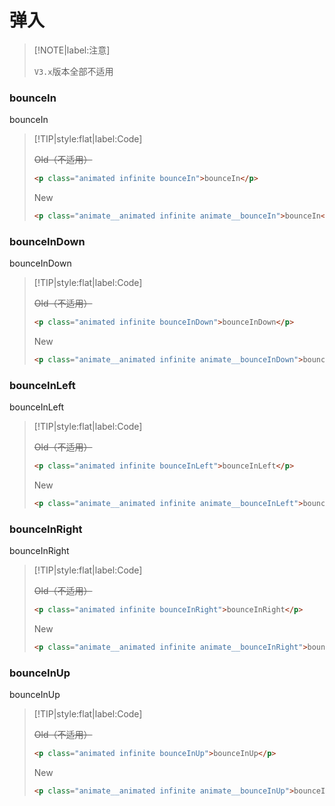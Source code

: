 # 弹入

<!-- toc -->

> [!NOTE|label:注意]
>
> `V3.x`版本全部不适用

### bounceIn

<p class="animated infinite bounceIn">bounceIn</p>

> [!TIP|style:flat|label:Code]
>
> ~~<span class="tip">Old</span>（不适用）~~
>
> ```html
> <p class="animated infinite bounceIn">bounceIn</p>
> ```
>
> <span class="tip">New</span>
>
> ```html
> <p class="animate__animated infinite animate__bounceIn">bounceIn</p>
> ```

### bounceInDown

<p class="animated infinite bounceInDown">bounceInDown</p>

> [!TIP|style:flat|label:Code]
>
> ~~<span class="tip">Old</span>（不适用）~~
>
> ```html
> <p class="animated infinite bounceInDown">bounceInDown</p>
> ```
>
> <span class="tip">New</span>
>
> ```html
> <p class="animate__animated infinite animate__bounceInDown">bounceInDown</p>
> ```

### bounceInLeft

<p class="animated infinite bounceInLeft">bounceInLeft</p>

> [!TIP|style:flat|label:Code]
>
> ~~<span class="tip">Old</span>（不适用）~~
>
> ```html
> <p class="animated infinite bounceInLeft">bounceInLeft</p>
> ```
>
> <span class="tip">New</span>
>
> ```html
> <p class="animate__animated infinite animate__bounceInLeft">bounceInLeft</p>
> ```

### bounceInRight

<p class="animated infinite bounceInRight">bounceInRight</p>

> [!TIP|style:flat|label:Code]
>
> ~~<span class="tip">Old</span>（不适用）~~
>
> ```html
> <p class="animated infinite bounceInRight">bounceInRight</p>
> ```
>
> <span class="tip">New</span>
>
> ```html
> <p class="animate__animated infinite animate__bounceInRight">bounceInRight</p>
> ```

### bounceInUp

<p class="animated infinite bounceInUp">bounceInUp</p>

> [!TIP|style:flat|label:Code]
>
> ~~<span class="tip">Old</span>（不适用）~~
>
> ```html
> <p class="animated infinite bounceInUp">bounceInUp</p>
> ```
>
> <span class="tip">New</span>
>
> ```html
> <p class="animate__animated infinite animate__bounceInUp">bounceInUp</p>
> ```

<!-- endtoc -->